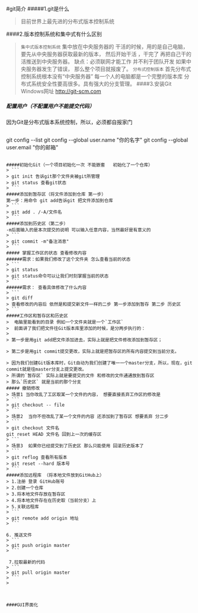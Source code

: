 #git简介
#####1.git是什么
> 目前世界上最先进的分布式版本控制系统

####2.版本控制系统和集中式有什么区别
> `集中式版本控制系统` 集中放在中央服务器的 干活的时候，用的是自己电脑，要先从中央服务器获取最新的版本， 然后开始干活 ，干完了 再把自己干的活推送到中央服务器。
缺点：必须联网才能工作 并不利于团队开发 如果中央服务器发生了错误，  那么整个项目就报废了。
`分布式控制版本` 首先分布式控制系统根本没有“中央服务器” 每一个人的电脑都是一个完整的版本库 分布式系统安全性要高很多。具有强大的分支管理。
####3.安装Git
> Windows网址 http://git-scm.com
##### 配置用户（不配置用户不能提交代码）
因为Git是分布式版本系统控制，所以，必须都自报家门 
> ```
git config --list 
git config --global user.name "你的名字"
git config --global user.email "你的邮箱"
```

#####初始化Git（一个项目初始化一次 不能嵌套   初始化了一个仓库）
> ```
> git init 告诉git那个文件夹被git所管理
> git status 查看git状态
> ```
#####添加到暂存区（将文件添加到仓库 第一步）
第一步：用命令 git add告诉git 把文件添加到仓库 
> ```
> git add . /-A/文件名
> ```
#####添加到历史区（第二步）
-m后面输入的是本次提交的说明 可以输入任意内容，当然最好是有意义的
> ```
> git commit -m"备注消息"
> ```
##### 掌握工作区的状态 查看修改内容
######需求：如果我们修改了这个文件夹 怎么查看当前的状态
> ```
> git status 
> git status命令可以让我们时刻掌握当前的状态
> ```
######需求： 查看具体修改了什么内容
> ```
> git diff 
> 查看修改的内容后 依然是和提交新文件一样的二步 第一步添加到暂存 第二步 历史区 
> ```
#####工作区和暂存区和历史区
>  电脑里能看到的目录 例如一个文件夹就是一个`工作区` 
>  前面讲了我们把文件往Git版本库里添加的时候，是分两步执行的：
>  
> 第一步是用git add把文件添加进去，实际上就是把文件修改添加到暂存区；

> 第二步是用git commit提交更改，实际上就是把暂存区的所有内容提交到当前分支。

> 因为我们创建Git版本库时，Git自动为我们创建了唯一一个master分支，所以，现在，git commit就是往master分支上提交更改。
> 所谓的`暂存区` 实际上就是要提交的文件 和修改的文件通通放到暂存区 
> 那么`历史区` 就是当前的那个分支 
##### 撤销修改
> 场景1 当你改乱了工区取某一个文件的内容， 想要直接丢弃工作区的修改是 
> ```
> git checkout -- file
> ```
> 场景2  当你不但改乱了某一个文件的内容 还添加到了暂存区 想要丢弃 分二步
> ```
> git checkout 文件名
git reset HEAD 文件名 回到上一次的缓存区
> ```
> 场景3  如果你已经提交到了历史区 那么只能使用 回滚历史版本了
> ```
> git reflog 查看所有版本
> git reset --hard 版本号
> ```
#####添加远程库 （将本地文件放到GitHub上）
> 1.注册 登录 GitHub账号 
> 2.创建一个仓库
> 3.将本地文件存放在暂存区 
> 4.将本地文件存在在历史取（当前分支）上
> 5.关联远程库 
> ```
> git remote add origin 地址
> ```

6. 推送文件
> ```
> git push origin master 
> ```

 7.拉取最新的代码
> ```
> git pull origin master
> ```
> 



####GUI界面化
